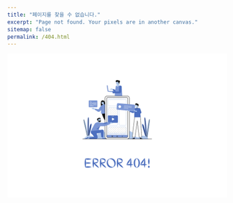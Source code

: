 ```yaml
---
title: "페이지를 찾을 수 없습니다."
excerpt: "Page not found. Your pixels are in another canvas."
sitemap: false
permalink: /404.html
---
```


![404에러](/assets/images/404-error.png)
<!-- <img src="/assets/images/error-404.png" 
    width="60%" 
    alt="404에러"> -->
